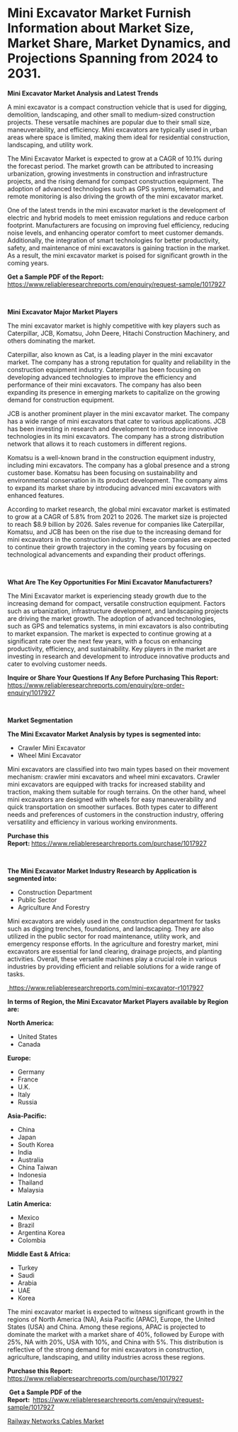 <p><h1>Mini Excavator Market Furnish Information about Market Size, Market Share, Market Dynamics, and Projections Spanning from 2024 to 2031.</h1></p><p><strong>Mini Excavator Market Analysis and Latest Trends</strong></p>
<p><p>A mini excavator is a compact construction vehicle that is used for digging, demolition, landscaping, and other small to medium-sized construction projects. These versatile machines are popular due to their small size, maneuverability, and efficiency. Mini excavators are typically used in urban areas where space is limited, making them ideal for residential construction, landscaping, and utility work.</p><p>The Mini Excavator Market is expected to grow at a CAGR of 10.1% during the forecast period. The market growth can be attributed to increasing urbanization, growing investments in construction and infrastructure projects, and the rising demand for compact construction equipment. The adoption of advanced technologies such as GPS systems, telematics, and remote monitoring is also driving the growth of the mini excavator market.</p><p>One of the latest trends in the mini excavator market is the development of electric and hybrid models to meet emission regulations and reduce carbon footprint. Manufacturers are focusing on improving fuel efficiency, reducing noise levels, and enhancing operator comfort to meet customer demands. Additionally, the integration of smart technologies for better productivity, safety, and maintenance of mini excavators is gaining traction in the market. As a result, the mini excavator market is poised for significant growth in the coming years.</p></p>
<p><strong>Get a Sample PDF of the Report:&nbsp;</strong> <a href="https://www.reliableresearchreports.com/enquiry/request-sample/1017927">https://www.reliableresearchreports.com/enquiry/request-sample/1017927</a></p>
<p>&nbsp;</p>
<p><strong>Mini Excavator Major Market Players</strong></p>
<p><p>The mini excavator market is highly competitive with key players such as Caterpillar, JCB, Komatsu, John Deere, Hitachi Construction Machinery, and others dominating the market. </p><p>Caterpillar, also known as Cat, is a leading player in the mini excavator market. The company has a strong reputation for quality and reliability in the construction equipment industry. Caterpillar has been focusing on developing advanced technologies to improve the efficiency and performance of their mini excavators. The company has also been expanding its presence in emerging markets to capitalize on the growing demand for construction equipment.</p><p>JCB is another prominent player in the mini excavator market. The company has a wide range of mini excavators that cater to various applications. JCB has been investing in research and development to introduce innovative technologies in its mini excavators. The company has a strong distribution network that allows it to reach customers in different regions.</p><p>Komatsu is a well-known brand in the construction equipment industry, including mini excavators. The company has a global presence and a strong customer base. Komatsu has been focusing on sustainability and environmental conservation in its product development. The company aims to expand its market share by introducing advanced mini excavators with enhanced features.</p><p>According to market research, the global mini excavator market is estimated to grow at a CAGR of 5.8% from 2021 to 2026. The market size is projected to reach $8.9 billion by 2026. Sales revenue for companies like Caterpillar, Komatsu, and JCB has been on the rise due to the increasing demand for mini excavators in the construction industry. These companies are expected to continue their growth trajectory in the coming years by focusing on technological advancements and expanding their product offerings.</p></p>
<p>&nbsp;</p>
<p><strong>What Are The Key Opportunities For Mini Excavator Manufacturers?</strong></p>
<p><p>The Mini Excavator market is experiencing steady growth due to the increasing demand for compact, versatile construction equipment. Factors such as urbanization, infrastructure development, and landscaping projects are driving the market growth. The adoption of advanced technologies, such as GPS and telematics systems, in mini excavators is also contributing to market expansion. The market is expected to continue growing at a significant rate over the next few years, with a focus on enhancing productivity, efficiency, and sustainability. Key players in the market are investing in research and development to introduce innovative products and cater to evolving customer needs.</p></p>
<p><strong>Inquire or Share Your Questions If Any Before Purchasing This Report:</strong> <a href="https://www.reliableresearchreports.com/enquiry/pre-order-enquiry/1017927">https://www.reliableresearchreports.com/enquiry/pre-order-enquiry/1017927</a></p>
<p>&nbsp;</p>
<p><strong>Market Segmentation</strong></p>
<p><strong>The Mini Excavator Market Analysis by types is segmented into:</strong></p>
<p><ul><li>Crawler Mini Excavator</li><li>Wheel Mini Excavator</li></ul></p>
<p><p>Mini excavators are classified into two main types based on their movement mechanism: crawler mini excavators and wheel mini excavators. Crawler mini excavators are equipped with tracks for increased stability and traction, making them suitable for rough terrains. On the other hand, wheel mini excavators are designed with wheels for easy maneuverability and quick transportation on smoother surfaces. Both types cater to different needs and preferences of customers in the construction industry, offering versatility and efficiency in various working environments.</p></p>
<p><strong>Purchase this Report:&nbsp;</strong><a href="https://www.reliableresearchreports.com/purchase/1017927">https://www.reliableresearchreports.com/purchase/1017927</a></p>
<p>&nbsp;</p>
<p><strong>The Mini Excavator Market Industry Research by Application is segmented into:</strong></p>
<p><ul><li>Construction Department</li><li>Public Sector</li><li>Agriculture And Forestry</li></ul></p>
<p><p>Mini excavators are widely used in the construction department for tasks such as digging trenches, foundations, and landscaping. They are also utilized in the public sector for road maintenance, utility work, and emergency response efforts. In the agriculture and forestry market, mini excavators are essential for land clearing, drainage projects, and planting activities. Overall, these versatile machines play a crucial role in various industries by providing efficient and reliable solutions for a wide range of tasks.</p></p>
<p><a href="https://www.reliableresearchreports.com/mini-excavator-r1017927">&nbsp;https://www.reliableresearchreports.com/mini-excavator-r1017927</a></p>
<p><strong>In terms of Region, the Mini Excavator Market Players available by Region are:</strong></p>
<p>
    <p> <strong> North America: </strong>
        <ul>
            <li>United States</li>
            <li>Canada</li>
        </ul>
        </p> 
    <p> <strong> Europe: </strong>
        <ul>
            <li>Germany</li>
            <li>France</li>
            <li>U.K.</li>
            <li>Italy</li>
            <li>Russia</li>
        </ul>
        </p> 
    <p> <strong> Asia-Pacific: </strong>
        <ul>
            <li>China</li>
            <li>Japan</li>
            <li>South Korea</li>
            <li>India</li>
            <li>Australia</li>
            <li>China Taiwan</li>
            <li>Indonesia</li>
            <li>Thailand</li>
            <li>Malaysia</li>
        </ul>
        </p> 
    <p> <strong> Latin America: </strong>
        <ul>
            <li>Mexico</li>
            <li>Brazil</li>
            <li>Argentina Korea</li>
            <li>Colombia</li>
        </ul>
        </p> 
    <p> <strong> Middle East & Africa: </strong>
        <ul>
            <li>Turkey</li>
            <li>Saudi</li>
            <li>Arabia</li>
            <li>UAE</li>
            <li>Korea</li>
        </ul>
    </p>
    </p>
<p><p>The mini excavator market is expected to witness significant growth in the regions of North America (NA), Asia Pacific (APAC), Europe, the United States (USA) and China. Among these regions, APAC is projected to dominate the market with a market share of 40%, followed by Europe with 25%, NA with 20%, USA with 10%, and China with 5%. This distribution is reflective of the strong demand for mini excavators in construction, agriculture, landscaping, and utility industries across these regions.</p></p>
<p><strong>Purchase this Report: </strong><a href="https://www.reliableresearchreports.com/purchase/1017927">https://www.reliableresearchreports.com/purchase/1017927</a></p>
<p>&nbsp;<strong>Get a Sample PDF of the Report:&nbsp;&nbsp;</strong><a href="https://www.reliableresearchreports.com/enquiry/request-sample/1017927">https://www.reliableresearchreports.com/enquiry/request-sample/1017927</a></p>
<p><strong></strong></p>
<p><p><a href="https://github.com/anggakarna133/Market-Research-Report-List-1/blob/main/railway-networks-cables-market.md">Railway Networks Cables Market</a></p></p>